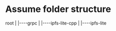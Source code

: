 # Assume folder structure

root
  |
  |----grpc
  |
  |----ipfs-lite-cpp
              |
              |----ipfs-lite